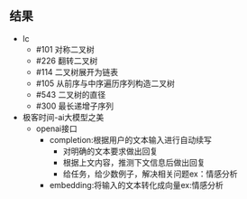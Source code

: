 ## 结果
- lc
  - #101 对称二叉树
  - #226 翻转二叉树
  - #114 二叉树展开为链表
  - #105 从前序与中序遍历序列构造二叉树	
  - #543 二叉树的直径
  - #300 最长递增子序列
- 极客时间-ai大模型之美
  - openai接口
    - completion:根据用户的文本输入进行自动续写
        - 对明确的文本要求做出回复
        - 根据上文内容，推测下文信息后做出回复
        - 给任务，给少数例子，解决相关问题ex：情感分析
    - embedding:将输入的文本转化成向量ex:情感分析